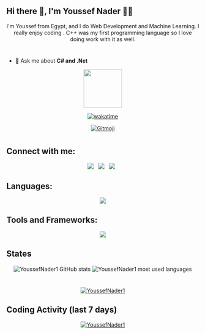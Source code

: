 ## Hi there 👋, I'm Youssef Nader 🧑‍💻

<div align="center">
I'm Youssef from Egypt, and I do Web Development and Machine Learning. I really enjoy coding . C++ was my first programming language so I love doing work with it as well.
</div>

#

<!-- - 🌱 I’m currently learning **PHP**-->

- 💬 Ask me about **C# and .Net**


<div id="header" align="center">
  <img src="https://media.giphy.com/media/M9gbBd9nbDrOTu1Mqx/giphy.gif" width="100"/>

   [![wakatime](https://wakatime.com/badge/user/ebf9f4c2-244a-48fe-a82e-973f7d42b400.svg)](https://wakatime.com/@ebf9f4c2-244a-48fe-a82e-973f7d42b400)

  <a href="https://gitmoji.dev">
  <img
    src="https://img.shields.io/badge/gitmoji-%20😜%20😍-FFDD67.svg?style=flat-square"
    alt="Gitmoji"
  />
</a>
  
</div>


#

## Connect with me:
<div align="center">

[<img src="https://img.shields.io/badge/LinkedIn-0077B5?style=for-the-badge&logo=linkedin&logoColor=white"/>](https://www.linkedin.com/in/youssef-nader-958350215/)  &nbsp; 
[<img src="https://img.shields.io/badge/Facebook-1877F2?style=for-the-badge&logo=facebook&logoColor=white"/>](https://www.facebook.com/profile.php?id=100008329906416)  &nbsp;
[<img src="https://img.shields.io/badge/Gmail-D14836?style=for-the-badge&logo=gmail&logoColor=white"/>](mailto:youssefnadermichel@gmail.com)  &nbsp;


</div>

## Languages:
&NewLine;

<div align="center">
    <img src="https://skillicons.dev/icons?i=cpp,c,java,dart,cs,js,html,css,py,scala,php" />
</div>

## Tools and Frameworks:
&NewLine;

<div align="center">
    <img src="https://skillicons.dev/icons?i=androidstudio,flutter,firebase,visualstudio,vscode,sublime,pycharm,phpstorm,idea,clion,anaconda,git,bash,linux,nodejs,laravel,bootstrap,qt,sqlite,mysql,tensorflow,blender,unity,idea,arduino,pr,ps&perline=9" />
</div>


## States
<div align="center">
    <img align="center" src="https://github-readme-stats-git-masterrstaa-rickstaa.vercel.app/api?username=YoussefNader1&show_icons=true&theme=github_dark&hide_border=true&line_height=27&card_width=390px&env=PAT_1" alt="YoussefNader1 GitHub stats" />
    <img align="center" src="https://github-readme-stats-git-masterrstaa-rickstaa.vercel.app/api/top-langs/?username=YoussefNader1&langs_count=4&theme=github_dark&hide_border=true&env=PAT_1" alt="YoussefNader1 most used languages" />
</div>


#

<div align="center">
<a href="https://github.com/anuraghazra/github-readme-stats">
<img align="center" src="https://github-readme-streak-stats.herokuapp.com?user=YoussefNader1&theme=github-dark-blue&hide_border=true" alt="YoussefNader1" />
</a>
</div>



<!-- WakaTime Stats -->
## Coding Activity (last 7 days)

  
<div align="center">
<a href="https://wakatime.com/@YoussefNader1" target="_blank">
<img align="center" src="https://github-readme-stats.vercel.app/api/wakatime?username=YoussefNader1&&theme=github_dark&hide_border=true&v=2&langs_count=4&range=last_7_days" alt="YoussefNader1"/>
</a>
</div> 
